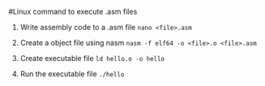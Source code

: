 #Linux command to execute .asm files

1. Write assembly code to a .asm file
	`nano <file>.asm`

2. Create a object file using nasm
	`nasm -f elf64 -o <file>.o <file>.asm`

3. Create executable file
	`ld hello.o -o hello`

4. Run the executable file
	`./hello`

